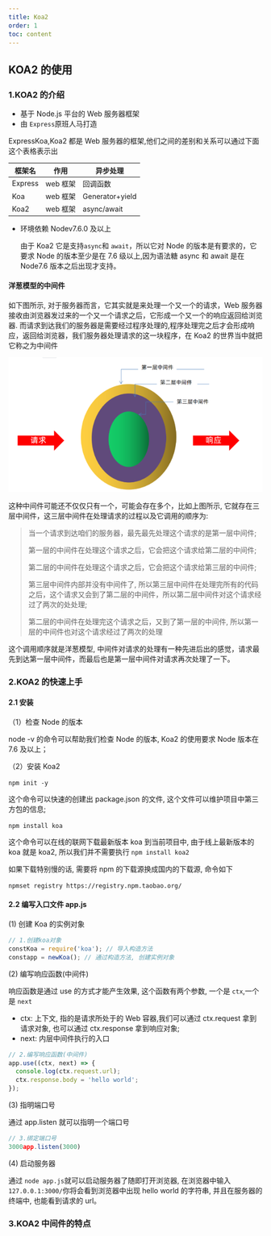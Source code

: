 ```yaml
---
title: Koa2
order: 1
toc: content
---
```


## KOA2 的使用

### 1.KOA2 的介绍

- 基于 Node.js 平台的 Web 服务器框架
- 由 `Express`原班人马打造

ExpressKoa,Koa2 都是 Web 服务器的框架,他们之间的差别和关系可以通过下面这个表格表示出

| 框架名  | 作用     | 异步处理        |
| ------- | -------- | --------------- |
| Express | web 框架 | 回调函数        |
| Koa     | web 框架 | Generator+yield |
| Koa2    | web 框架 | async/await     |

- 环境依赖 Nodev7.6.0 及以上

  由于 Koa2 它是支持`async`和 `await`，所以它对 Node 的版本是有要求的，它要求 Node 的版本至少是在 7.6 级以上,因为语法糖 async 和 await 是在 Node7.6 版本之后出现才支持。

#### 洋葱模型的中间件

如下图所示, 对于服务器而言，它其实就是来处理一个又一个的请求，Web 服务器接收由浏览器发过来的一个又一个请求之后，它形成一个又一个的响应返回给浏览器. 而请求到达我们的服务器是需要经过程序处理的,程序处理完之后才会形成响应，返回给浏览器，我们服务器处理请求的这一块程序，在 Koa2 的世界当中就把它称之为中间件

<img src="./image/Koa2/1660144311787.png" alt="image-20210222105031568" style="zoom: 80%;" />

这种中间件可能还不仅仅只有一个，可能会存在多个，比如上图所示, 它就存在三层中间件，这三层中间件在处理请求的过程以及它调用的顺序为:

> 当一个请求到达咱们的服务器，最先最先处理这个请求的是第一层中间件;
>
> 第一层的中间件在处理这个请求之后，它会把这个请求给第二层的中间件;
>
> 第二层的中间件在处理这个请求之后，它会把这个请求给第三层的中间件;
>
> 第三层中间件内部并没有中间件了, 所以第三层中间件在处理完所有的代码之后，这个请求又会到了第二层的中间件，所以第二层中间件对这个请求经过了两次的处处理;
>
> 第二层的中间件在处理完这个请求之后，又到了第一层的中间件, 所以第一层的中间件也对这个请求经过了两次的处理

这个调用顺序就是洋葱模型, 中间件对请求的处理有一种先进后出的感觉，请求最先到达第一层中间件，而最后也是第一层中间件对请求再次处理了一下。

### 2.KOA2 的快速上手

#### 2.1 安装

（1）检查 Node 的版本

node -v 的命令可以帮助我们检查 Node 的版本, Koa2 的使用要求 Node 版本在 7.6 及以上；

（2）安装 Koa2

`npm init -y`

这个命令可以快速的创建出 package.json 的文件, 这个文件可以维护项目中第三方包的信息;

`npm install koa`

这个命令可以在线的联网下载最新版本 koa 到当前项目中, 由于线上最新版本的 koa 就是 koa2, 所以我们并不需要执行 `npm install koa2`

如果下载特别慢的话, 需要将 npm 的下载源换成国内的下载源, 命令如下

`npmset registry https://registry.npm.taobao.org/`

#### 2.2 编写入口文件 app.js

(1) 创建 Koa 的实例对象

```js
// 1.创建koa对象
constKoa = require('koa'); // 导入构造方法
constapp = newKoa(); // 通过构造方法, 创建实例对象
```

(2) 编写响应函数(中间件)

响应函数是通过 use 的方式才能产生效果, 这个函数有两个参数, 一个是 `ctx`,一个是 `next`

- ctx: 上下文, 指的是请求所处于的 Web 容器,我们可以通过 ctx.request 拿到请求对象, 也可以通过 ctx.response 拿到响应对象;
- next: 内层中间件执行的入口

```js
// 2.编写响应函数(中间件)
app.use((ctx, next) => {
  console.log(ctx.request.url);
  ctx.response.body = 'hello world';
});
```

(3) 指明端口号

通过 app.listen 就可以指明一个端口号

```js
// 3.绑定端口号
3000app.listen(3000)
```

(4) 启动服务器

通过 `node app.js`就可以启动服务器了随即打开浏览器, 在浏览器中输入 `127.0.0.1:3000/`你将会看到浏览器中出现 hello world 的字符串, 并且在服务器的终端中, 也能看到请求的 url。

### 3.KOA2 中间件的特点
